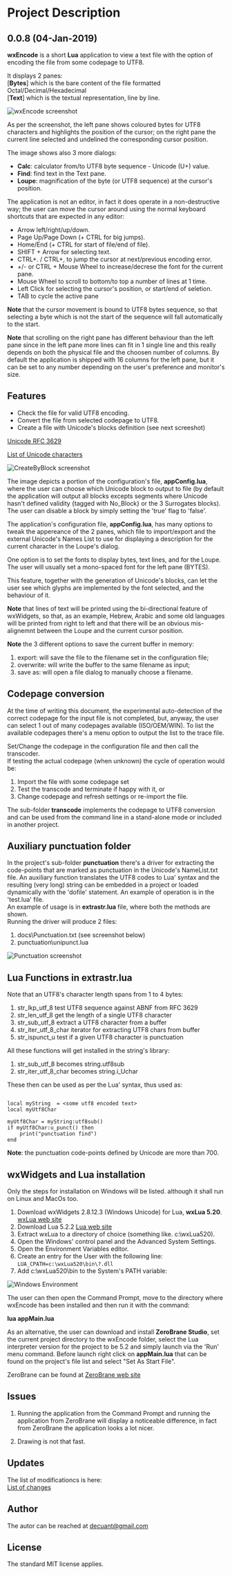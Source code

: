 # Project Description

## 0.0.8 (04-Jan-2019)

**wxEncode** is a short **Lua** application to view a text file with the option 
of encoding the file from some codepage to UTF8.  

It displays 2 panes:  
[**Bytes**] which is the bare content of the file formatted Octal/Decimal/Hexadecimal  
[**Text**]  which is the textual representation, line by line.  

![wxEncode screenshot](/docs/Screenshot_1.png)

As per the screenshot, the left pane shows coloured bytes for UTF8 characters and 
highlights the position of the cursor; on the right pane the current line selected 
and undelined the corresponding cursor position.  

The image shows also 3 more dialogs:  

* **Calc**: calculator from/to UTF8 byte sequence - Unicode (U+) value.  
* **Find**: find text in the Text pane.  
* **Loupe**: magnification of the byte (or UTF8 sequence) at the cursor's position.  

The application is not an editor, in fact it does operate in a non-destructive way; 
the user can move the cursor around using the normal keyboard shortcuts that are 
expected in any editor:  

* Arrow left/right/up/down.  
* Page Up/Page Down (+ CTRL for big jumps).  
* Home/End (+ CTRL for start of file/end of file).  
* SHIFT + Arrow for selecting text.  
* CTRL+. / CTRL+, to jump the cursor at next/previous encoding error.  
* +/- or CTRL + Mouse Wheel to increase/decrese the font for the current pane.  
* Mouse Wheel to scroll to bottom/to top a number of lines at 1 time.
* Left Click for selecting the cursor's position, or start/end of seletion.
* TAB to cycle the active pane

**Note** that the cursor movement is bound to UTF8 bytes sequence, so that selecting 
a byte which is not the start of the sequence will fall automatically to the start.  

**Note** that scrolling on the right pane has different behaviour than the left pane 
since in the left pane more lines can fit in 1 single line and this really depends 
on both the physical file and the choosen number of columns. By default the 
application is shipped with 16 columns for the left pane, but it can be set to 
any number depending on the user's preference and monitor's size.


## Features

* Check the file for valid UTF8 encoding.  
* Convert the file from selected codepage to UTF8.  
* Create a file with Unicode's blocks definition (see next screeshot)  

[Unicode RFC 3629](https://tools.ietf.org/html/rfc3629#section-4)

[List of Unicode characters](https://en.wikipedia.org/wiki/List_of_Unicode_characters)


![CreateByBlock screenshot](/docs/Screenshot_2.png)

The image depicts a portion of the configuration's file, **appConfig.lua**, where 
the user can choose which Unicode block to output to file (by default the 
application will output all blocks excepts segments where Unicode hasn't defined 
validity {tagged with No_Block} or the 3 Surrogates blocks). The user can disable 
a block by simply setting the 'true' flag to 'false'.

The application's configuration file, **appConfig.lua**, has many options to tweak 
the appereance of the 2 panes, which file to import/export and the external 
Unicode's Names List to use for displaying a description for the current 
character in the Loupe's dialog.  

One option is to set the fonts to display bytes, text lines, and for the Loupe. 
The user will usually set a mono-spaced font for the left pane (BYTES). 

This feature, together with the generation of Unicode's blocks, can let the user 
see which glyphs are implemented by the font selected, and the behaviour of it. 

**Note** that lines of text will be printed using the bi-directional feature of 
wxWidgets, so that, as an example, Hebrew, Arabic and some old languages will be 
printed from right to left and that there will be an obvious mis-alignemnt between 
the Loupe and the current cursor position.  

**Note** the 3 different options to save the current buffer in memory:  
1. export: will save the file to the filename set in the configuration file;
2. overwrite: will write the buffer to the same filename as input;
3. save as: will open a file dialog to manually choose a filename.


## Codepage conversion

At the time of writing this document, the experimental auto-detection of the 
correct codepage for the input file is not completed, but, anyway, the user 
can select 1 out of many codepages available (ISO/OEM/WIN). To list the available 
codepages there's a menu option to output the list to the trace file.  

Set/Change the codepage in the configuration file and then call the transcoder.  
If testing the actual codepage (when unknown) the cycle of operation would be:  

1. Import the file with some codepage set  
2. Test the transcode and terminate if happy with it, or  
3. Change codepage and refresh settings or re-import the file.  

The sub-folder **transcode** implements the codepage to UTF8 conversion and can 
be used from the command line in a stand-alone mode or included in another project. 


## Auxiliary punctuation folder

In the project's sub-folder **punctuation** there's a driver for extracting the 
code-points that are marked as punctuation in the Unicode's NameList.txt file. 
An auxiliary function translates the UTF8 codes to Lua' syntax and the resulting 
(very long) string can be embedded in a project or loaded dynamically with the 
'dofile' statement. An example of operation is in the 'test.lua' file.  
An example of usage is in **extrastr.lua** file, where both the methods are shown.  
Running the driver will produce 2 files: 

1. docs\Punctuation.txt (see screenshot below)
2. punctuation\unipunct.lua

![Punctuation screenshot](/docs/Screenshot_4.png)


## Lua Functions in extrastr.lua

Note that an UTF8's character length spans from 1 to 4 bytes:

1. str_lkp_utf_8		test UTF8 sequence against ABNF from RFC 3629
2. str_len_utf_8		get the length of a single UTF8 character
3. str_sub_utf_8		extract a UTF8 character from a buffer
4. str_iter_utf_8_char	iterator for extracting UTF8 chars from buffer
5. str_ispunct_u		test if a given UTF8 character is punctuation

All these functions will get installed in the string's library:

1. str_sub_utf_8        becomes  string.utf8sub
2. str_iter_utf_8_char  becomes  string.i_Uchar  

These then can be used as per the Lua' syntax, thus used as:

```

local myString  = <some utf8 encoded text>  
local myUtf8Char  
   
myUtf8Char = myString:utf8sub()  
if myUtf8Char:u_punct() then  
    print("punctuation find")    
end

```

**Note**: the punctuation code-points defined by Unicode are more than 700.  


## wxWidgets and Lua installation

Only the steps for installation on Windows will be listed. although it shall 
run on Linux and MacOs too.  

1. Download wxWidgets 2.8.12.3 (Windows Unicode) for Lua, **wxLua 5.20**. [wxLua web site](https://sourceforge.net/projects/wxlua/files/wxlua/2.8.12.3)
2. Download Lua 5.2.2 [Lua web site](https://www.lua.org/) 
3. Extract wxLua to a directory of choice (something like. c:\wxLua520).  
4. Open the Windows' control panel and the Advanced System Settings.  
5. Open the Environment Variables editor.
6. Create an entry for the User with the following line: 
	```LUA_CPATH=c:\wxLua520\bin\?.dll ```
7. Add c:\wxLua520\bin to the System's PATH variable:

![Windows Environment](/docs/Screenshot_3.png)

The user can then open the Command Prompt, move to the directory where wxEncode 
has been installed and then run it with the command:  

**lua appMain.lua**

As an alternative, the user can download and install **ZeroBrane Studio**, set 
the current project directory to the wxEncode folder, select the Lua interpreter 
version for the project to be 5.2 and simply launch via the 'Run' menu command. 
Before launch right click on **appMain.lua** that can be found on the project's 
file list and select "Set As Start File".  

ZeroBrane can be found at [ZeroBrane web site](https://studio.zerobrane.com/)  


## Issues

1. Running the application from the Command Prompt and running the application from 
ZeroBrane will display a noticeable difference, in fact from ZeroBrane the application 
looks a lot nicer.

2. Drawing is not that fast.


## Updates

The list of modificationcs is here:  
[List of changes](Changes.md)


## Author

The autor can be reached at decuant@gmail.com


## License

The standard MIT license applies.
